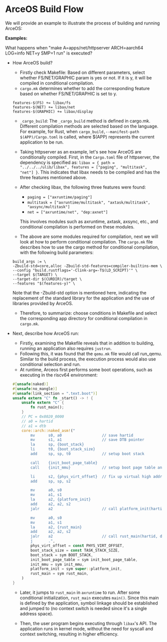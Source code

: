 # ArceOS Build Flow

We will provide an example to illustrate the process of building and running ArceOS:

**Examples:**

What happens when "make A=apps/net/httpserver ARCH=aarch64 LOG=info NET=y SMP=1 run" is executed?

- How ArceOS build?
    - Firstly check Makefile: Based on different parameters, select whether FS/NET/GRAPHIC param is yes or not. If it is y, it will be compiled in conditional compilation.
    - `cargo.mk` determines whether to add the corresponding feature based on whether FS/NET/GRAPHIC is set to y.
    ```
    features-$(FS) += libax/fs
    features-$(NET) += libax/net
    features-$(GRAPHIC) += libax/display
    ```

    - `_cargo_build`: The `_cargo_build` method is defined in cargo.mk. Different compilation methods are selected based on the language. For example, for Rust, when `cargo_build,--manifest-path $(APP)/Cargo.toml` is called, where $(APP) represents the current application to be run.
    - Taking httpserver as an example, let's see how ArceOS are conditionally compiled. First, in the `Cargo.toml` file of httpserver, the dependency is specified as: `libax = { path = "../../../ulib/libax", features = ["paging", "multitask", "net"] }`. This indicates that libax needs to be compiled and has the three features mentioned above.
    - After checking libax, the following three features were found:
        - `paging = ["axruntime/paging"]`
        - `multitask = ["axruntime/multitask", "axtask/multitask", "axsync/multitask"]`
        - `net = ["axruntime/net", "dep:axnet"]`

        This involves modules such as axruntime, axtask, axsync, etc., and conditional compilation is performed on these modules.
    - The above are some modules required for compilation, next we will look at how to perform conditional compilation. The `cargo.mk` file describes how to use the cargo method for conditional compilation, with the following build parameters:
    ```
    build_args := \
    -Zbuild-std=core,alloc -Zbuild-std-features=compiler-builtins-mem \
    --config "build.rustflags='-Clink-arg=-T$(LD_SCRIPT)'" \
    --target $(TARGET) \
    --target-dir $(CURDIR)/target \
    --features "$(features-y)" \
    ```
    Note that the -Zbuild-std option is mentioned here, indicating the replacement of the standard library for the application and the use of libraries provided by ArceOS.

    - Therefore, to summarize: choose conditions in Makefile and select the corresponding app directory for conditional compilation in `cargo.mk`.
- Next, describe how ArceOS run:
    - Firstly, examining the Makefile reveals that in addition to building, running an application also requires `justrun`.
    - Following this, it was found that the `qemu.mk` file would call run_qemu. Similar to the build process, the execution process would also use conditional selection and run.
    - At runtime, Arceos first performs some boot operations, such as executing in the riscv64 environment:
    ```rust
    #[unsafe(naked)]
    #[unsafe(no_mangle)]
    #[unsafe(link_section = ".text.boot")]
    unsafe extern "C" fn _start() -> ! {
        unsafe extern "C" {
            fn rust_main();
        }
        // PC = 0x8020_0000
        // a0 = hartid
        // a1 = dtb
        core::arch::naked_asm!("
            mv      s0, a0                  // save hartid
            mv      s1, a1                  // save DTB pointer
            la      sp, {boot_stack}
            li      t0, {boot_stack_size}
            add     sp, sp, t0              // setup boot stack

            call    {init_boot_page_table}
            call    {init_mmu}              // setup boot page table and enabel MMU

            li      s2, {phys_virt_offset}  // fix up virtual high address
            add     sp, sp, s2

            mv      a0, s0
            mv      a1, s1
            la      a2, {platform_init}
            add     a2, a2, s2
            jalr    a2                      // call platform_init(hartid, dtb)

            mv      a0, s0
            mv      a1, s1
            la      a2, {rust_main}
            add     a2, a2, s2
            jalr    a2                      // call rust_main(hartid, dtb)
            j       .",
            phys_virt_offset = const PHYS_VIRT_OFFSET,
            boot_stack_size = const TASK_STACK_SIZE,
            boot_stack = sym BOOT_STACK,
            init_boot_page_table = sym init_boot_page_table,
            init_mmu = sym init_mmu,
            platform_init = sym super::platform_init,
            rust_main = sym rust_main,
        )
    }
    ```
    - Later, it jumps to `rust_main` in `axruntime` to run. After some conditional initialization, `rust_main` executes `main()`. Since this main is defined by the application, symbol linkage should be established and jumped to (no context switch is needed since it's a single address space).

    -  Then, the user program begins executing through `libax`'s API. The application runs in kernel mode, without the need for syscall and context switching, resulting in higher efficiency.
